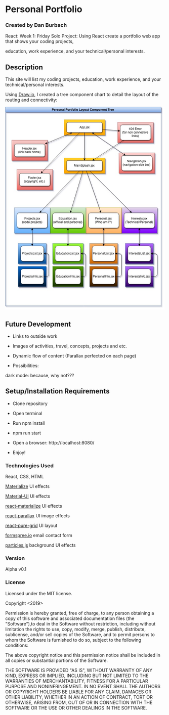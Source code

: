 # Personal Portfolio

### __Created by Dan Burbach__

React: Week 1: Friday Solo Project: Using React create a portfolio web app that shows your coding projects,

education, work experience, and your technical/personal interests.

## __Description__

  This site will list my coding projects, education, work experience, and your technical/personal interests.

  Using [Draw.io](https://www.draw.io/), I created a tree component chart to detail the layout of the routing and connectivity:

  ![Component Tree](https://raw.githubusercontent.com/DanBurbach/PersonalPortfolio/master/src/assets/images/PersonalPortfolioTree.jpg)

## __Future Development__

  * Links to outside work

  * Images of activities, travel, concepts, projects and etc.

  * Dynamic flow of content (Parallax perfected on each page)

  - Possibilities:

  dark mode: because, why not???


## __Setup/Installation Requirements__

  * Clone repository

  * Open terminal

  * Run npm install

  * npm run start

  * Open a browser: http://localhost:8080/

  * Enjoy!

### __Technologies Used__

  React, CSS, HTML

  [Materialize](https://materializecss.com/)
  UI effects

  [Material-UI](https://material-ui.com/)
  UI effects

  [react-materialize](https://react-materialize.github.io/#/)
  UI effects

  [react-parallax](https://www.npmjs.com/package/react-parallax)
  UI image effects

  [react-pure-grid](https://www.npmjs.com/package/react-pure-grid)
  UI layout

  [formspree.io](https://formspree.io/)
  email contact form

  [particles.js](https://vincentgarreau.com/particles.js/)
  background UI effects

### __Version__

Alpha v0.1

### License
Licensed under the MIT license.

Copyright <2019> <Daniel Burbach>

Permission is hereby granted, free of charge, to any person obtaining a copy of this software and associated documentation files (the "Software"),to deal in the Software without restriction, including without limitation the rights to use, copy, modify, merge, publish, distribute, sublicense,
and/or sell copies of the Software, and to permit persons to whom the Software is furnished to do so, subject to the following conditions:

The above copyright notice and this permission notice shall be included in all copies or substantial portions of the Software.

THE SOFTWARE IS PROVIDED "AS IS", WITHOUT WARRANTY OF ANY KIND, EXPRESS OR IMPLIED, INCLUDING BUT NOT LIMITED TO THE WARRANTIES OF MERCHANTABILITY,
FITNESS FOR A PARTICULAR PURPOSE AND NONINFRINGEMENT. IN NO EVENT SHALL THE AUTHORS OR COPYRIGHT HOLDERS BE LIABLE FOR ANY CLAIM, DAMAGES OR OTHER LIABILITY,
WHETHER IN AN ACTION OF CONTRACT, TORT OR OTHERWISE, ARISING FROM, OUT OF OR IN CONNECTION WITH THE SOFTWARE OR THE USE OR OTHER DEALINGS IN THE SOFTWARE.

